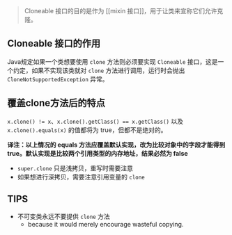 >Cloneable 接口的目的是作为 [[mixin 接口]]，用于让类来宣称它们允许克隆。

## Cloneable 接口的作用
Java规定如果一个类想要使用 `clone` 方法则必须要实现 `Cloneable` 接口，这是一个约定，如果不实现该类就对 `clone` 方法进行调用，运行时会抛出 `CloneNotSupportedException` 异常。

## 覆盖clone方法后的特点
`x.clone() != x`、`x.clone().getClass() == x.getClass()` 以及 `x.clone().equals(x)` 的值都将为 true，但都不是绝对的。

**译注：以上情况的 equals 方法应覆盖默认实现，改为比较对象中的字段才能得到 true。默认实现是比较两个引用类型的内存地址，结果必然为 false**

- `super.clone` 只是浅拷贝，重写时需要注意
- 如果想进行深拷贝，需要注意引用变量的 `clone`

## TIPS
- 不可变类永远不要提供 `clone` 方法
	- because it would merely encourage wasteful copying.